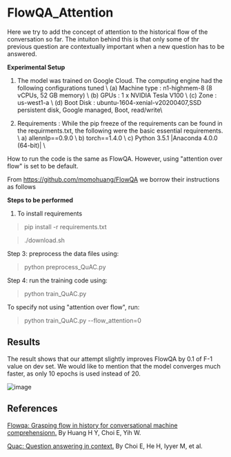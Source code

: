 # FlowQA_Attention 

Here we try to add the concept of attention to the historical flow of the conversation so far. The intuiton behind this is that only some of thr previous question are contextually important when a new question has to be answered. 

**Experimental Setup**

1. The model was trained on Google Cloud. The computing engine had the following configurations tuned \\
   (a) Machine type : n1-highmem-8 (8 vCPUs, 52 GB memory) \\
   (b) GPUs : 1 x NVIDIA Tesla V100 \\
   (c) Zone : us-west1-a \\
   (d) Boot Disk : ubuntu-1604-xenial-v20200407,SSD persistent disk, Google managed, Boot, read/write\\
	
 2. Requirements : While the pip freeze of the requirements can be found in the requirments.txt, the following were the basic essential requirements. \\
    a) allennlp==0.9.0 \\
    b) torch==1.4.0 \\
    c) Python 3.5.1 |Anaconda 4.0.0 (64-bit)| \\

How to run the code is the same as FlowQA. However, using "attention over flow" is set to be default.

From https://github.com/momohuang/FlowQA we borrow their instructions as follows

**Steps to be performed**

1) To install requirements 
 > pip install -r requirements.txt


> ./download.sh

Step 3:
preprocess the data files using:

> python preprocess_QuAC.py

Step 4:
run the training code using:

> python train_QuAC.py

To specify not using "attention over flow", run:

> python train_QuAC.py --flow_attention=0


## Results

The result shows that our attempt slightly improves FlowQA by 0.1 of F-1 value on dev set. We would like to mention that the model converges much faster, as only 10 epochs is used instead of 20.

![image](https://github.com/deepnlp-cs599-usc/quac/blob/master/FlowQA_Attention/figure/result.png)


## References

[Flowqa: Grasping flow in history for conversational machine comprehensionn.](https://arxiv.org/abs/1810.06683) By Huang H Y, Choi E, Yih W.

[Quac: Question answering in context.](https://arxiv.org/abs/1808.07036) By Choi E, He H, Iyyer M, et al. 








